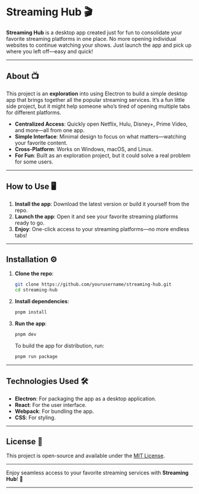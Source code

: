 # **Streaming Hub** 🎬

**Streaming Hub** is a desktop app created just for fun to consolidate your favorite streaming platforms in one place. No more opening individual websites to continue watching your shows. Just launch the app and pick up where you left off—easy and quick!

---

## **About** 📺

This project is an **exploration** into using Electron to build a simple desktop app that brings together all the popular streaming services. It’s a fun little side project, but it might help someone who’s tired of opening multiple tabs for different platforms.

- **Centralized Access**: Quickly open Netflix, Hulu, Disney+, Prime Video, and more—all from one app.
- **Simple Interface**: Minimal design to focus on what matters—watching your favorite content.
- **Cross-Platform**: Works on Windows, macOS, and Linux.
- **For Fun**: Built as an exploration project, but it could solve a real problem for some users.

---

## **How to Use** 🖥️

1. **Install the app**: Download the latest version or build it yourself from the repo.
2. **Launch the app**: Open it and see your favorite streaming platforms ready to go.
3. **Enjoy**: One-click access to your streaming platforms—no more endless tabs!

---

## **Installation** ⚙️

1. **Clone the repo**:

   ```bash
   git clone https://github.com/yourusername/streaming-hub.git
   cd streaming-hub
   ```

2. **Install dependencies**:

   ```bash
   pnpm install
   ```

3. **Run the app**:

   ```bash
   pnpm dev
   ```

   To build the app for distribution, run:

   ```bash
   pnpm run package
   ```

---

## **Technologies Used** 🛠️

- **Electron**: For packaging the app as a desktop application.
- **React**: For the user interface.
- **Webpack**: For bundling the app.
- **CSS**: For styling.

---

## **License** 📄

This project is open-source and available under the [MIT License](LICENSE).

---

Enjoy seamless access to your favorite streaming services with **Streaming Hub**! 🎉

---
